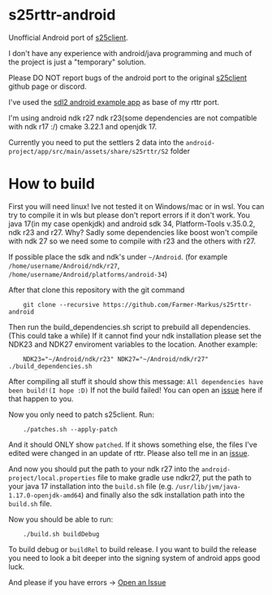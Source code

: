 # s25rttr-android
Unofficial Android port of [s25client](https://github.com/Return-To-The-Roots/s25client).

I don't have any experience with android/java programming and much of the project is just a "temporary" solution.

Please DO NOT report bugs of the android port to the original [s25client](https://github.com/Return-To-The-Roots/s25client) github page or discord.

I've used the [sdl2 android example app](https://github.com/libsdl-org/SDL/tree/SDL2/android-project) as base of my rttr port.

I'm using android ndk r27 ndk r23(some dependencies are not compatible with ndk r17 :/) cmake 3.22.1 and openjdk 17.

Currently you need to put the settlers 2 data into the `android-project/app/src/main/assets/share/s25rttr/S2` folder

# How to build

First you will need linux! Ive not tested it on Windows/mac or in wsl. You can try to compile it in wls but please don't report errors if it don't work.
You java 17(in my case openkjdk) and android sdk 34, Platform-Tools v.35.0.2, ndk r23 and r27. Why? Sadly some dependencies like boost won't compile with ndk 27 so we need some to compile with r23 and the others with r27.

If possible place the sdk and ndk's under `~/Android`. (for example `/home/username/Android/ndk/r27`, `/home/username/Android/platforms/android-34`)

After that clone this repository with the git command

		git clone --recursive https://github.com/Farmer-Markus/s25rttr-android

Then run the build_dependencies.sh script to prebuild all dependencies. (This could take a while)
If it cannot find your ndk installation please set the NDK23 and NDK27 enviroment variables to the location.
Another example:

		NDK23="~/Android/ndk/r23" NDK27="~/Android/ndk/r27" ./build_dependencies.sh

After compiling all stuff it should show this message:
`All dependencies have been build!(I hope :D)`
If not the build failed! You can open an [issue](https://github.com/Farmer-Markus/s25rttr-android/issues) here if that happen to you.

Now you only need to patch s25client. Run:

		./patches.sh --apply-patch

And it should ONLY show `patched`. If it shows something else, the files I've edited were changed in an update of rttr. Please also tell me in an [issue](https://github.com/Farmer-Markus/s25rttr-android/issues).

And now you should put the path to your ndk r27 into the `android-project/local.properties` file to make gradle use ndkr27, put the path to your java 17 installation into the `build.sh` file (e.g. `/usr/lib/jvm/java-1.17.0-openjdk-amd64`) and finally also the sdk installation path into the `build.sh` file.

Now you should be able to run:

		./build.sh buildDebug

To build debug or `buildRel` to build release. I you want to build the release you need to look a bit deeper into the signing system of android apps good luck.

And please if you have errors -> [Open an Issue](https://github.com/Farmer-Markus/s25rttr-android/issues)
